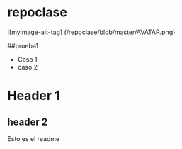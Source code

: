 # repoclase

![myimage-alt-tag] (/repoclase/blob/master/AVATAR.png)

##prueba1

* Caso 1
* caso 2


# Header 1
## header 2
Esto es el readme
